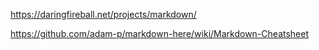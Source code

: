 https://daringfireball.net/projects/markdown/

https://github.com/adam-p/markdown-here/wiki/Markdown-Cheatsheet

